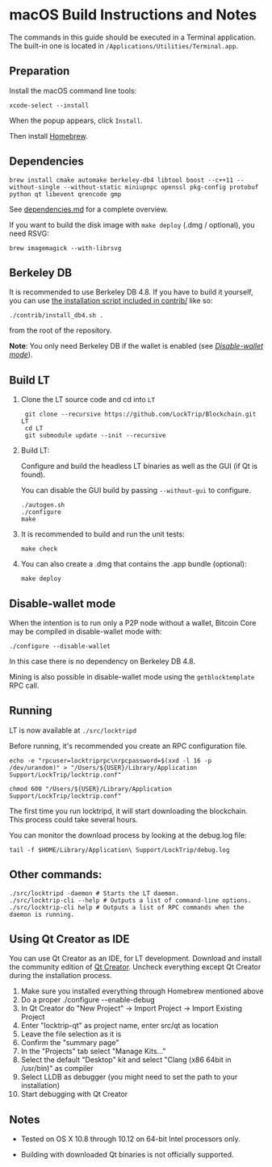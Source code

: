 macOS Build Instructions and Notes
====================================
The commands in this guide should be executed in a Terminal application.
The built-in one is located in `/Applications/Utilities/Terminal.app`.

Preparation
-----------
Install the macOS command line tools:

`xcode-select --install`

When the popup appears, click `Install`.

Then install [Homebrew](https://brew.sh).

Dependencies
----------------------

    brew install cmake automake berkeley-db4 libtool boost --c++11 --without-single --without-static miniupnpc openssl pkg-config protobuf python qt libevent qrencode gmp

See [dependencies.md](dependencies.md) for a complete overview.

If you want to build the disk image with `make deploy` (.dmg / optional), you need RSVG:

    brew imagemagick --with-librsvg

Berkeley DB
-----------
It is recommended to use Berkeley DB 4.8. If you have to build it yourself,
you can use [the installation script included in contrib/](/contrib/install_db4.sh)
like so:

```shell
./contrib/install_db4.sh .
```

from the root of the repository.

**Note**: You only need Berkeley DB if the wallet is enabled (see [*Disable-wallet mode*](/doc/build-osx.md#disable-wallet-mode)).

Build LT
------------------------

1. Clone the LT source code and cd into `LT`

        git clone --recursive https://github.com/LockTrip/Blockchain.git LT
        cd LT
        git submodule update --init --recursive

2.  Build LT:

    Configure and build the headless LT binaries as well as the GUI (if Qt is found).

    You can disable the GUI build by passing `--without-gui` to configure.

        ./autogen.sh
        ./configure
        make

3.  It is recommended to build and run the unit tests:

        make check

4.  You can also create a .dmg that contains the .app bundle (optional):

        make deploy

Disable-wallet mode
--------------------
When the intention is to run only a P2P node without a wallet, Bitcoin Core may be compiled in
disable-wallet mode with:

    ./configure --disable-wallet

In this case there is no dependency on Berkeley DB 4.8.

Mining is also possible in disable-wallet mode using the `getblocktemplate` RPC call.

Running
-------

LT is now available at `./src/locktripd`

Before running, it's recommended you create an RPC configuration file.

    echo -e "rpcuser=locktriprpc\nrpcpassword=$(xxd -l 16 -p /dev/urandom)" > "/Users/${USER}/Library/Application Support/LockTrip/locktrip.conf"

    chmod 600 "/Users/${USER}/Library/Application Support/LockTrip/locktrip.conf"

The first time you run locktripd, it will start downloading the blockchain. This process could take several hours.

You can monitor the download process by looking at the debug.log file:

    tail -f $HOME/Library/Application\ Support/LockTrip/debug.log

Other commands:
-------

    ./src/locktripd -daemon # Starts the LT daemon.
    ./src/locktrip-cli --help # Outputs a list of command-line options.
    ./src/locktrip-cli help # Outputs a list of RPC commands when the daemon is running.

Using Qt Creator as IDE
------------------------
You can use Qt Creator as an IDE, for LT development.
Download and install the community edition of [Qt Creator](https://www.qt.io/download/).
Uncheck everything except Qt Creator during the installation process.

1. Make sure you installed everything through Homebrew mentioned above
2. Do a proper ./configure --enable-debug
3. In Qt Creator do "New Project" -> Import Project -> Import Existing Project
4. Enter "locktrip-qt" as project name, enter src/qt as location
5. Leave the file selection as it is
6. Confirm the "summary page"
7. In the "Projects" tab select "Manage Kits..."
8. Select the default "Desktop" kit and select "Clang (x86 64bit in /usr/bin)" as compiler
9. Select LLDB as debugger (you might need to set the path to your installation)
10. Start debugging with Qt Creator

Notes
-----

* Tested on OS X 10.8 through 10.12 on 64-bit Intel processors only.

* Building with downloaded Qt binaries is not officially supported.
